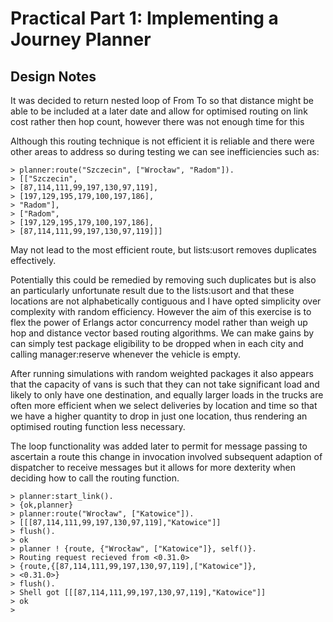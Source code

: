 Practical Part 1: Implementing a Journey Planner 
================================================

Design Notes
------------

It was decided to return nested loop of From To so that distance might be able to be included at a later date and allow for optimised routing on link cost rather then hop count, however there was not enough time for this

Although this routing technique is not efficient it is reliable and there were other areas to address so during testing we can see inefficiencies such as:

    > planner:route("Szczecin", ["Wrocław", "Radom"]).
    > [["Szczecin",
    > [87,114,111,99,197,130,97,119],
    > [197,129,195,179,100,197,186],
    > "Radom"],
    > ["Radom",
    > [197,129,195,179,100,197,186],
    > [87,114,111,99,197,130,97,119]]]

May not lead to the most efficient route, but lists:usort removes duplicates effectively.

Potentially this could be remedied by removing such duplicates but is also an particularly unfortunate result due to the lists:usort and that these locations are not alphabetically contiguous and I have opted simplicity over complexity with random efficiency. However the aim of this exercise is to flex the power of Erlangs actor concurrency model rather than weigh up hop and distance vector based routing algorithms. We can make gains by can simply test package eligibility to be dropped when in each city and calling manager:reserve whenever the vehicle is empty.

After running simulations with random weighted packages it also appears that the capacity of vans is such that they can not take significant load and likely to only have one destination, and equally larger loads in the trucks are often more efficient when we select deliveries by location and time so that we have a higher quantity to drop in just one location, thus rendering an optimised routing function less necessary.

The loop functionality was added later to permit for message passing to ascertain a route this change in invocation involved subsequent adaption of dispatcher to receive messages but it allows for more dexterity when deciding how to call the routing function.

    > planner:start_link().
    > {ok,planner}
    > planner:route("Wrocław", ["Katowice"]).
    > [[[87,114,111,99,197,130,97,119],"Katowice"]]
    > flush().
    > ok
    > planner ! {route, {"Wrocław", ["Katowice"]}, self()}.
    > Routing request recieved from <0.31.0>
    > {route,{[87,114,111,99,197,130,97,119],["Katowice"]},
    > <0.31.0>}
    > flush().
    > Shell got [[[87,114,111,99,197,130,97,119],"Katowice"]]
    > ok
    >